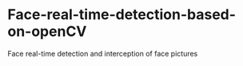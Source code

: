 # Face-real-time-detection-based-on-openCV
Face real-time detection and interception of face pictures
